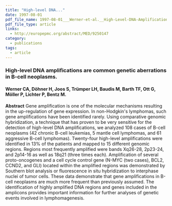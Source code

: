 ```yaml
---
title: "High-level DNA..."
date: 1997-08-01
pdf_file_name: 1997-08-01___Werner-et-al.__High-Level-DNA-Amplifications-Are-Common-Genetic-Aberrations-in-B-Cell-Neoplasms__AmJPathol.pdf
pdf_file_type: article
links:
  - http://europepmc.org/abstract/MED/9250147
category:
  - publications
tags:
  - article
---
```


### High-level DNA amplifications are common genetic aberrations in B-cell neoplasms.
#### Werner CA, Döhner H, Joos S, Trümper LH, Baudis M, Barth TF, Ott G, Möller P, Lichter P, Bentz M.

**Abstract** Gene amplification is one of the molecular mechanisms resulting in the up-regulation of gene expression. In non-Hodgkin's lymphomas, such gene amplifications have been identified rarely. Using comparative genomic hybridization, a technique that has proven to be very sensitive for the detection of high-level DNA amplifications, we analyzed 108 cases of B-cell neoplasms (42 chronic B-cell leukemias, 5 mantle cell lymphomas, and 61 aggressive B-cell lymphomas). Twenty-four high-level amplifications were identified in 13% of the patients and mapped to 15 different genomic regions. Regions most frequently amplified were bands Xq26-28, 2p23-24, and 2p14-16 as well as 18q21 (three times each). Amplification of several proto-oncogenes and a cell cycle control gene (N-MYC (two cases), BCL2, CCND2, and GLI) located within the amplified regions was demonstrated by Southern blot analysis or fluorescence in situ hybridization to interphase nuclei of tumor cells. These data demonstrate that gene amplifications in B-cell neoplasms are much more frequent than previously assumed. The identification of highly amplified DNA regions and genes included in the amplicons provides important information for further analyses of genetic events involved in lymphomagenesis.

